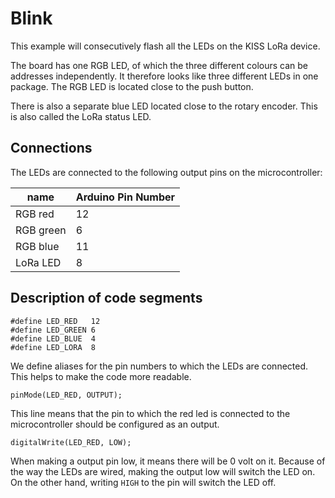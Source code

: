# Blink

This example will consecutively flash all the LEDs on the KISS LoRa device.

The board has one RGB LED, of which the three different colours can be addresses independently. It therefore looks like three different LEDs in one package. The RGB LED is located close to the push button.

There is also a separate blue LED located close to the rotary encoder. This is also called the LoRa status LED.

## Connections
The LEDs are connected to the following output pins on the microcontroller:

| name | Arduino Pin Number |
| ---- | ------------------ |
| RGB red   | 12 |
| RGB green | 6  |
| RGB blue  | 11 |
| LoRa LED  | 8  |

## Description of code segments

```
#define LED_RED   12
#define LED_GREEN 6
#define LED_BLUE  4
#define LED_LORA  8
```
We define aliases for the pin numbers to which the LEDs are connected. This helps to make the code more readable.

`pinMode(LED_RED, OUTPUT);`

This line means that the pin to which the red led is connected to the microcontroller should be configured as an output.

`digitalWrite(LED_RED, LOW);`

When making a output pin low, it means there will be 0 volt on it. Because of the way the LEDs are wired, making the output low will switch the LED on. On the other hand, writing `HIGH` to the pin will switch the LED off.

